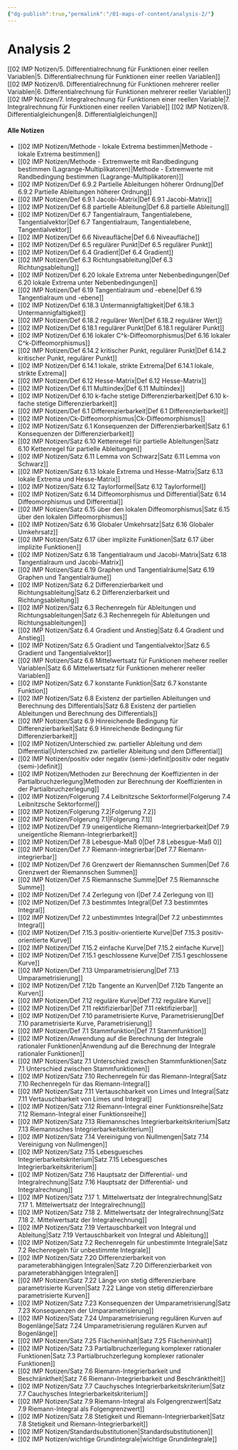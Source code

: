 ```yaml
---
{"dg-publish":true,"permalink":"/01-maps-of-content/analysis-2/"}
---
```


# Analysis 2
[[02 IMP Notizen/5. Differentialrechnung für Funktionen einer reellen Variablen|5. Differentialrechnung für Funktionen einer reellen Variablen]]
[[02 IMP Notizen/6. Differentialrechnung für Funktionen mehrerer reeller Variablen|6. Differentialrechnung für Funktionen mehrerer reeller Variablen]]
[[02 IMP Notizen/7. Integralrechnung für Funktionen einer reellen Variable|7. Integralrechnung für Funktionen einer reellen Variable]]
[[02 IMP Notizen/8. Differentialgleichungen|8. Differentialgleichungen]]

#### Alle Notizen
- [[02 IMP Notizen/Methode - lokale Extrema bestimmen|Methode - lokale Extrema bestimmen]]
- [[02 IMP Notizen/Methode - Extremwerte mit Randbedingung bestimmen (Lagrange-Multiplikatoren)|Methode - Extremwerte mit Randbedingung bestimmen (Lagrange-Multiplikatoren)]]
- [[02 IMP Notizen/Def 6.9.2 Partielle Ableitungen höherer Ordnung|Def 6.9.2 Partielle Ableitungen höherer Ordnung]]
- [[02 IMP Notizen/Def 6.9.1 Jacobi-Matrix|Def 6.9.1 Jacobi-Matrix]]
- [[02 IMP Notizen/Def 6.8 partielle Ableitung|Def 6.8 partielle Ableitung]]
- [[02 IMP Notizen/Def 6.7 Tangentialraum, Tangentialebene, Tangentialvektor|Def 6.7 Tangentialraum, Tangentialebene, Tangentialvektor]]
- [[02 IMP Notizen/Def 6.6 Niveaufläche|Def 6.6 Niveaufläche]]
- [[02 IMP Notizen/Def 6.5 regulärer Punkt|Def 6.5 regulärer Punkt]]
- [[02 IMP Notizen/Def 6.4 Gradient|Def 6.4 Gradient]]
- [[02 IMP Notizen/Def 6.3 Richtungsableitung|Def 6.3 Richtungsableitung]]
- [[02 IMP Notizen/Def 6.20 lokale Extrema unter Nebenbedingungen|Def 6.20 lokale Extrema unter Nebenbedingungen]]
- [[02 IMP Notizen/Def 6.19 Tangentialraum und -ebene|Def 6.19 Tangentialraum und -ebene]]
- [[02 IMP Notizen/Def 6.18.3 Untermannigfaltigkeit|Def 6.18.3 Untermannigfaltigkeit]]
- [[02 IMP Notizen/Def 6.18.2 regulärer Wert|Def 6.18.2 regulärer Wert]]
- [[02 IMP Notizen/Def 6.18.1 regulärer Punkt|Def 6.18.1 regulärer Punkt]]
- [[02 IMP Notizen/Def 6.16 lokaler C^k-Diffeomorphismus|Def 6.16 lokaler C^k-Diffeomorphismus]]
- [[02 IMP Notizen/Def 6.14.2 kritischer Punkt, regulärer Punkt|Def 6.14.2 kritischer Punkt, regulärer Punkt]]
- [[02 IMP Notizen/Def 6.14.1 lokale, strikte Extrema|Def 6.14.1 lokale, strikte Extrema]]
- [[02 IMP Notizen/Def 6.12 Hesse-Matrix|Def 6.12 Hesse-Matrix]]
- [[02 IMP Notizen/Def 6.11 Multiindex|Def 6.11 Multiindex]]
- [[02 IMP Notizen/Def 6.10 k-fache stetige Differenzierbarkeit|Def 6.10 k-fache stetige Differenzierbarkeit]]
- [[02 IMP Notizen/Def 6.1 Differenzierbarkeit|Def 6.1 Differenzierbarkeit]]
- [[02 IMP Notizen/Ck-Diffeomorphismus|Ck-Diffeomorphismus]]
- [[02 IMP Notizen/Satz 6.1 Konsequenzen der Differenzierbarkeit|Satz 6.1 Konsequenzen der Differenzierbarkeit]]
- [[02 IMP Notizen/Satz 6.10 Kettenregel für partielle Ableitungen|Satz 6.10 Kettenregel für partielle Ableitungen]]
- [[02 IMP Notizen/Satz 6.11 Lemma von Schwarz|Satz 6.11 Lemma von Schwarz]]
- [[02 IMP Notizen/Satz 6.13 lokale Extrema und Hesse-Matrix|Satz 6.13 lokale Extrema und Hesse-Matrix]]
- [[02 IMP Notizen/Satz 6.12 Taylorformel|Satz 6.12 Taylorformel]]
- [[02 IMP Notizen/Satz 6.14 Diffeomorphismus und Differential|Satz 6.14 Diffeomorphismus und Differential]]
- [[02 IMP Notizen/Satz 6.15 über den lokalen Diffeomorphismus|Satz 6.15 über den lokalen Diffeomorphismus]]
- [[02 IMP Notizen/Satz 6.16 Globaler Umkehrsatz|Satz 6.16 Globaler Umkehrsatz]]
- [[02 IMP Notizen/Satz 6.17 über implizite Funktionen|Satz 6.17 über implizite Funktionen]]
- [[02 IMP Notizen/Satz 6.18 Tangentialraum und Jacobi-Matrix|Satz 6.18 Tangentialraum und Jacobi-Matrix]]
- [[02 IMP Notizen/Satz 6.19 Graphen und Tangentialräume|Satz 6.19 Graphen und Tangentialräume]]
- [[02 IMP Notizen/Satz 6.2 Differenzierbarkeit und Richtungsableitung|Satz 6.2 Differenzierbarkeit und Richtungsableitung]]
- [[02 IMP Notizen/Satz 6.3 Rechenregeln für Ableitungen und Richtungsableitungen|Satz 6.3 Rechenregeln für Ableitungen und Richtungsableitungen]]
- [[02 IMP Notizen/Satz 6.4 Gradient und Anstieg|Satz 6.4 Gradient und Anstieg]]
- [[02 IMP Notizen/Satz 6.5 Gradient und Tangentialvektor|Satz 6.5 Gradient und Tangentialvektor]]
- [[02 IMP Notizen/Satz 6.6 Mittelwertsatz für Funktionen meherer reeller Variablen|Satz 6.6 Mittelwertsatz für Funktionen meherer reeller Variablen]]
- [[02 IMP Notizen/Satz 6.7 konstante Funktion|Satz 6.7 konstante Funktion]]
- [[02 IMP Notizen/Satz 6.8 Existenz der partiellen Ableitungen und Berechnung des Differentials|Satz 6.8 Existenz der partiellen Ableitungen und Berechnung des Differentials]]
- [[02 IMP Notizen/Satz 6.9 Hinreichende Bedingung für Differenzierbarkeit|Satz 6.9 Hinreichende Bedingung für Differenzierbarkeit]]
- [[02 IMP Notizen/Unterschied zw. partieller Ableitung und dem Differential|Unterschied zw. partieller Ableitung und dem Differential]]
- [[02 IMP Notizen/positiv oder negativ (semi-)definit|positiv oder negativ (semi-)definit]]
- [[02 IMP Notizen/Methoden zur Berechnung der Koeffizienten in der Partialbruchzerlegung|Methoden zur Berechnung der Koeffizienten in der Partialbruchzerlegung]]
- [[02 IMP Notizen/Folgerung 7.4 Leibnitzsche Sektorformel|Folgerung 7.4 Leibnitzsche Sektorformel]]
- [[02 IMP Notizen/Folgerung 7.2|Folgerung 7.2]]
- [[02 IMP Notizen/Folgerung 7.1|Folgerung 7.1]]
- [[02 IMP Notizen/Def 7.9 uneigentliche Riemann-Integrierbarkeit|Def 7.9 uneigentliche Riemann-Integrierbarkeit]]
- [[02 IMP Notizen/Def 7.8 Lebesgue-Maß 0|Def 7.8 Lebesgue-Maß 0]]
- [[02 IMP Notizen/Def 7.7 Riemann-integrierbar|Def 7.7 Riemann-integrierbar]]
- [[02 IMP Notizen/Def 7.6 Grenzwert der Riemannschen Summen|Def 7.6 Grenzwert der Riemannschen Summen]]
- [[02 IMP Notizen/Def 7.5 Riemannsche Summe|Def 7.5 Riemannsche Summe]]
- [[02 IMP Notizen/Def 7.4 Zerlegung von I|Def 7.4 Zerlegung von I]]
- [[02 IMP Notizen/Def 7.3 bestimmtes Integral|Def 7.3 bestimmtes Integral]]
- [[02 IMP Notizen/Def 7.2 unbestimmtes Integral|Def 7.2 unbestimmtes Integral]]
- [[02 IMP Notizen/Def 7.15.3 positiv-orientierte Kurve|Def 7.15.3 positiv-orientierte Kurve]]
- [[02 IMP Notizen/Def 7.15.2 einfache Kurve|Def 7.15.2 einfache Kurve]]
- [[02 IMP Notizen/Def 7.15.1 geschlossene Kurve|Def 7.15.1 geschlossene Kurve]]
- [[02 IMP Notizen/Def 7.13 Umparametrisierung|Def 7.13 Umparametrisierung]]
- [[02 IMP Notizen/Def 7.12b Tangente an Kurven|Def 7.12b Tangente an Kurven]]
- [[02 IMP Notizen/Def 7.12 reguläre Kurve|Def 7.12 reguläre Kurve]]
- [[02 IMP Notizen/Def 7.11 rektifizierbar|Def 7.11 rektifizierbar]]
- [[02 IMP Notizen/Def 7.10 parametrisierte Kurve, Parametrisierung|Def 7.10 parametrisierte Kurve, Parametrisierung]]
- [[02 IMP Notizen/Def 7.1 Stammfunktion|Def 7.1 Stammfunktion]]
- [[02 IMP Notizen/Anwendung auf die Berechnung der Integrale rationaler Funktionen|Anwendung auf die Berechnung der Integrale rationaler Funktionen]]
- [[02 IMP Notizen/Satz 7.1 Unterschied zwischen Stammfunktionen|Satz 7.1 Unterschied zwischen Stammfunktionen]]
- [[02 IMP Notizen/Satz 7.10 Rechenregeln für das Riemann-Integral|Satz 7.10 Rechenregeln für das Riemann-Integral]]
- [[02 IMP Notizen/Satz 7.11 Vertauschbarkeit von Limes und Integral|Satz 7.11 Vertauschbarkeit von Limes und Integral]]
- [[02 IMP Notizen/Satz 7.12 Riemann-Integral einer Funktionsreihe|Satz 7.12 Riemann-Integral einer Funktionsreihe]]
- [[02 IMP Notizen/Satz 7.13 Riemannsches Integrierbarkeitskriterium|Satz 7.13 Riemannsches Integrierbarkeitskriterium]]
- [[02 IMP Notizen/Satz 7.14 Vereinigung von Nullmengen|Satz 7.14 Vereinigung von Nullmengen]]
- [[02 IMP Notizen/Satz 7.15 Lebesguesches Integrierbarkeitskriterium|Satz 7.15 Lebesguesches Integrierbarkeitskriterium]]
- [[02 IMP Notizen/Satz 7.16 Hauptsatz der Differential- und Integralrechnung|Satz 7.16 Hauptsatz der Differential- und Integralrechnung]]
- [[02 IMP Notizen/Satz 7.17 1. Mittelwertsatz der Integralrechnung|Satz 7.17 1. Mittelwertsatz der Integralrechnung]]
- [[02 IMP Notizen/Satz 7.18 2. Mittelwertsatz der Integralrechnung|Satz 7.18 2. Mittelwertsatz der Integralrechnung]]
- [[02 IMP Notizen/Satz 7.19 Vertauschbarkeit von Integral und Ableitung|Satz 7.19 Vertauschbarkeit von Integral und Ableitung]]
- [[02 IMP Notizen/Satz 7.2 Rechenregeln für unbestimmte Integrale|Satz 7.2 Rechenregeln für unbestimmte Integrale]]
- [[02 IMP Notizen/Satz 7.20 Differenzierbarkeit von parameterabhängigen Integralen|Satz 7.20 Differenzierbarkeit von parameterabhängigen Integralen]]
- [[02 IMP Notizen/Satz 7.22 Länge von stetig differenzierbare parametrisierte Kurven|Satz 7.22 Länge von stetig differenzierbare parametrisierte Kurven]]
- [[02 IMP Notizen/Satz 7.23 Konsequenzen der Umparametrisierung|Satz 7.23 Konsequenzen der Umparametrisierung]]
- [[02 IMP Notizen/Satz 7.24 Umparametrisierung regulären Kurven auf Bogenlänge|Satz 7.24 Umparametrisierung regulären Kurven auf Bogenlänge]]
- [[02 IMP Notizen/Satz 7.25 Flächeninhalt|Satz 7.25 Flächeninhalt]]
- [[02 IMP Notizen/Satz 7.3 Partialbruchzerlegung komplexer rationaler Funktionen|Satz 7.3 Partialbruchzerlegung komplexer rationaler Funktionen]]
- [[02 IMP Notizen/Satz 7.6 Riemann-Integrierbarkeit und Beschränktheit|Satz 7.6 Riemann-Integrierbarkeit und Beschränktheit]]
- [[02 IMP Notizen/Satz 7.7 Cauchysches Integrierbarkeitskriterium|Satz 7.7 Cauchysches Integrierbarkeitskriterium]]
- [[02 IMP Notizen/Satz 7.9 Riemann-Integral als Folgengrenzwert|Satz 7.9 Riemann-Integral als Folgengrenzwert]]
- [[02 IMP Notizen/Satz 7.8 Stetigkeit und Riemann-Integrierbarkeit|Satz 7.8 Stetigkeit und Riemann-Integrierbarkeit]]
- [[02 IMP Notizen/Standardsubstitutionen|Standardsubstitutionen]]
- [[02 IMP Notizen/wichtige Grundintegrale|wichtige Grundintegrale]]
